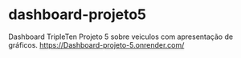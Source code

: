 # dashboard-projeto5
Dashboard TripleTen Projeto 5 sobre veiculos com apresentação de gráficos.
https://Dashboard-projeto-5.onrender.com/

